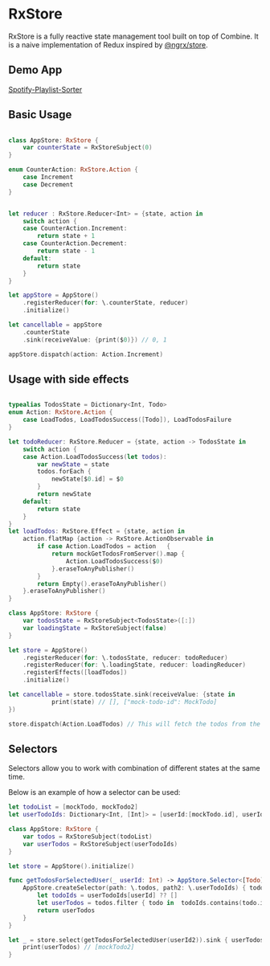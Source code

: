 # RxStore

RxStore is a fully reactive state management tool built on top of Combine. It is a naive implementation of Redux inspired by [@ngrx/store](https://ngrx.io/guide/store).

## Demo App
[Spotify-Playlist-Sorter](https://github.com/denizcoskun/Spotify-Playlist-Sorter)

## Basic Usage


```swift

class AppStore: RxStore {
    var counterState = RxStoreSubject(0)
}

enum CounterAction: RxStore.Action {
    case Increment
    case Decrement
}


let reducer : RxStore.Reducer<Int> = {state, action in
    switch action {
    case CounterAction.Increment:
        return state + 1
    case CounterAction.Decrement:
        return state - 1
    default:
        return state
    }
}

let appStore = AppStore()
    .registerReducer(for: \.counterState, reducer)
    .initialize()

let cancellable = appStore
    .counterState
    .sink(receiveValue: {print($0)}) // 0, 1

appStore.dispatch(action: Action.Increment)

```

## Usage with side effects


```swift

typealias TodosState = Dictionary<Int, Todo>
enum Action: RxStore.Action {
    case LoadTodos, LoadTodosSuccess([Todo]), LoadTodosFailure
}

let todoReducer: RxStore.Reducer = {state, action -> TodosState in
    switch action {
    case Action.LoadTodosSuccess(let todos):
        var newState = state
        todos.forEach {
            newState[$0.id] = $0
        }
        return newState
    default:
        return state
    }
}
let loadTodos: RxStore.Effect = {state, action in
    action.flatMap {action -> RxStore.ActionObservable in
        if case Action.LoadTodos = action   {
            return mockGetTodosFromServer().map {
                Action.LoadTodosSuccess($0)
            }.eraseToAnyPublisher()
        }
        return Empty().eraseToAnyPublisher()
    }.eraseToAnyPublisher()
}

class AppStore: RxStore {
    var todosState = RxStoreSubject<TodosState>([:])
    var loadingState = RxStoreSubject(false)
}

let store = AppStore()
    .registerReducer(for: \.todosState, reducer: todoReducer)
    .registerReducer(for: \.loadingState, reducer: loadingReducer)
    .registerEffects([loadTodos])
    .initialize()

let cancellable = store.todosState.sink(receiveValue: {state in
            print(state) // [], ["mock-todo-id": MockTodo]
})

store.dispatch(Action.LoadTodos) // This will fetch the todos from the server 

```


## Selectors

Selectors allow you to work with combination of different states at the same time.

Below is an example of how a selector can be used:

```swift
let todoList = [mockTodo, mockTodo2]
let userTodoIds: Dictionary<Int, [Int]> = [userId:[mockTodo.id], userId2: [mockTodo2.id]]

class AppStore: RxStore {
    var todos = RxStoreSubject(todoList)
    var userTodos = RxStoreSubject(userTodoIds)
}

let store = AppStore().initialize()

func getTodosForSelectedUser(_ userId: Int) -> AppStore.Selector<[Todo]> {
    AppStore.createSelector(path: \.todos, path2: \.userTodoIds) { todos, userTodoIds -> [Todo] in
        let todoIds = userTodoIds[userId] ?? []
        let userTodos = todos.filter { todo in  todoIds.contains(todo.id) }
        return userTodos
    }
}

let _ = store.select(getTodosForSelectedUser(userId2)).sink { userTodos in
    print(userTodos) // [mockTodo2]
}

```
